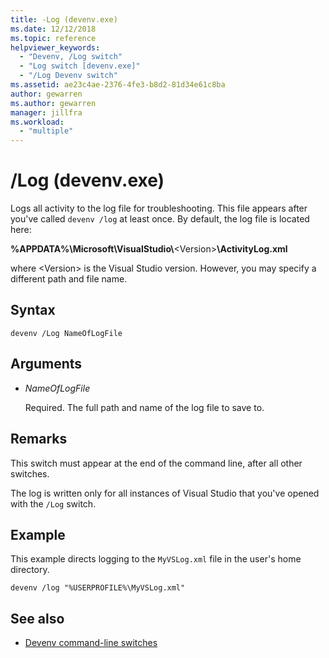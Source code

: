 ```yaml
---
title: -Log (devenv.exe)
ms.date: 12/12/2018
ms.topic: reference
helpviewer_keywords:
  - "Devenv, /Log switch"
  - "Log switch [devenv.exe]"
  - "/Log Devenv switch"
ms.assetid: ae23c4ae-2376-4fe3-b8d2-81d34e61c8ba
author: gewarren
ms.author: gewarren
manager: jillfra
ms.workload:
  - "multiple"
---
```

# /Log (devenv.exe)

Logs all activity to the log file for troubleshooting. This file appears after you've called `devenv /log` at least once. By default, the log file is located here:

**%APPDATA%\\Microsoft\\VisualStudio\\**\<Version\>**\\ActivityLog.xml**

where \<Version\> is the Visual Studio version. However, you may specify a different path and file name.

## Syntax

```shell
devenv /Log NameOfLogFile
```

## Arguments

- *NameOfLogFile*

  Required. The full path and name of the log file to save to.

## Remarks

This switch must appear at the end of the command line, after all other switches.

The log is written only for all instances of Visual Studio that you've opened with the `/Log` switch.

## Example

This example directs logging to the `MyVSLog.xml` file in the user's home directory.

```shell
devenv /log "%USERPROFILE%\MyVSLog.xml"
```

## See also

- [Devenv command-line switches](../../ide/reference/devenv-command-line-switches.md)